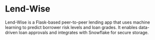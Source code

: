 # Lend-Wise
Lend-Wise is a Flask-based peer-to-peer lending app that uses machine learning to predict borrower risk levels and loan grades. It enables data-driven loan approvals and integrates with Snowflake for secure storage.
